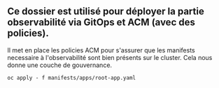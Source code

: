 ## Ce dossier est utilisé pour déployer la partie observabilité via GitOps et ACM (avec des policies).

Il met en place les policies ACM pour s'assurer que les manifests necessaire à l'observabilité sont bien présents sur le cluster. Cela nous donne une couche de gouvernance.

```
oc apply - f manifests/apps/root-app.yaml
```
